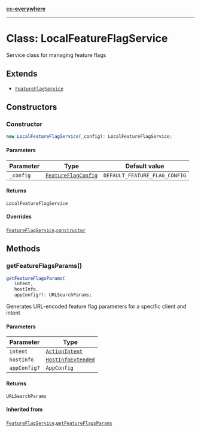 [**cc-everywhere**](../../../../../index.md)

***

# Class: LocalFeatureFlagService

Service class for managing feature flags

## Extends

- [`FeatureFlagService`](../../feature-flag-service/classes/feature-flag-service.md)

## Constructors

### Constructor

```ts
new LocalFeatureFlagService(_config): LocalFeatureFlagService;
```

#### Parameters

| Parameter | Type | Default value |
| ------ | ------ | ------ |
| `_config` | [`FeatureFlagConfig`](../../local-feature-flag-service/interfaces/feature-flag-config.md) | `DEFAULT_FEATURE_FLAG_CONFIG` |

#### Returns

`LocalFeatureFlagService`

#### Overrides

[`FeatureFlagService`](../../feature-flag-service/classes/feature-flag-service.md).[`constructor`](../../feature-flag-service/classes/feature-flag-service.md#constructor)

## Methods

### getFeatureFlagsParams()

```ts
getFeatureFlagsParams(
   intent, 
   hostInfo, 
   appConfig?): URLSearchParams;
```

Generates URL-encoded feature flag parameters for a specific client and intent

#### Parameters

| Parameter | Type |
| ------ | ------ |
| `intent` | [`ActionIntent`](../../../../../shared/src/types/action-intent-types/type-aliases/action-intent.md) |
| `hostInfo` | [`HostInfoExtended`](../../../../../shared/src/types/host-info-types/type-aliases/host-info-extended.md) |
| `appConfig?` | `AppConfig` |

#### Returns

`URLSearchParams`

#### Inherited from

[`FeatureFlagService`](../../feature-flag-service/classes/feature-flag-service.md).[`getFeatureFlagsParams`](../../feature-flag-service/classes/feature-flag-service.md#getfeatureflagsparams)

